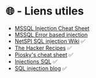 # 🌐 - Liens utiles

* [MSSQL Injection Cheat Sheet](http://pentestmonkey.net/cheat-sheet/sql-injection/mssql-sql-injection-cheat-sheet)
* [MSSQL Error based injection](http://www.securityidiots.com/Web-Pentest/SQL-Injection/MSSQL/MSSQL-Error-Based-Injection.html)
* [NetSPI SQL injection Wiki](https://sqlwiki.netspi.com)  ✅
* [The Hacker Recipes](https://www.thehacker.recipes/web-services/recon)  ✅
* [Piosky's cheat sheet](https://cs.piosky.fr/web/sqli/mssql/)  ✅
* [Injections SQL](https://kinsta.com/fr/blog/injections-sql/)  ✅
* [SQL injection blog](https://www.cgsecurity.org/Articles/sql_injection/index.html)  ✅



